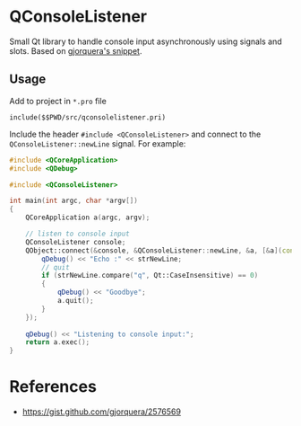 # QConsoleListener

Small Qt library to handle console input asynchronously using signals and slots. Based on [gjorquera's snippet](https://gist.github.com/gjorquera/2576569).

## Usage

Add to project in `*.pro` file

```qmake
include($$PWD/src/qconsolelistener.pri)
```

Include the header `#include <QConsoleListener>` and connect to the `QConsoleListener::newLine` signal. For example:

```c++
#include <QCoreApplication>
#include <QDebug>

#include <QConsoleListener>

int main(int argc, char *argv[])
{
    QCoreApplication a(argc, argv);

	// listen to console input
	QConsoleListener console;
	QObject::connect(&console, &QConsoleListener::newLine, &a, [&a](const QString &strNewLine) {
		qDebug() << "Echo :" << strNewLine;
		// quit
		if (strNewLine.compare("q", Qt::CaseInsensitive) == 0)
		{
			qDebug() << "Goodbye";
			a.quit();
		}
	});
	
	qDebug() << "Listening to console input:";
    return a.exec();
}
```

# References

* <https://gist.github.com/gjorquera/2576569>


